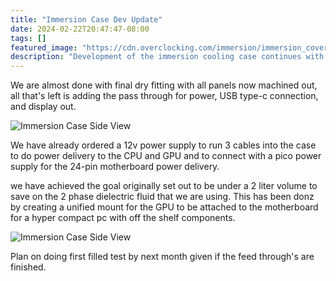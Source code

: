 ```yaml
---
title: "Immersion Case Dev Update"
date: 2024-02-22T20:47:47-08:00
tags: []
featured_image: "https://cdn.overclocking.com/immersion/immersion_cover.webp"
description: "Development of the immersion cooling case continues with initial fitment prototype done."
---
```


We are almost done with final dry fitting with all panels now machined out, all that's left is adding the pass through for power, USB type-c connection, and display out. 

![Immersion Case Side View](https://cdn.overclocking.com/immersion/immersion_case1.webp)

We have already ordered a 12v power supply to run 3 cables into the case to do power delivery to the CPU and GPU and to connect with a pico power supply for the 24-pin motherboard power delivery.

we have achieved the goal originally set out to be under a 2 liter volume to save on the 2 phase dielectric fluid that we are using. This has been donz by creating a unified mount for the GPU to be attached to the motherboard for a hyper compact pc with off the shelf components.

![Immersion Case Side View](https://cdn.overclocking.com/immersion/immersion_case2.webp)

Plan on doing first filled test by next month given if the feed through's are finished.
